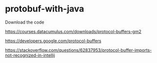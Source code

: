# protobuf-with-java

Download the code

https://courses.datacumulus.com/downloads/protocol-buffers-gm2

https://developers.google.com/protocol-buffers

https://stackoverflow.com/questions/62837953/protocol-buffer-imports-not-recognized-in-intellij